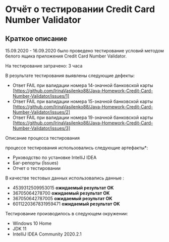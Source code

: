# Отчёт о тестировании Credit Card Number Validator
## Краткое описание
15.09.2020 - 16.09.2020 было проведено тестирование условий методом белого ящика приложения Credit Card Number Validator.

На тестирование затрачено: 3 часа

В результате тестирования выявлены следующие дефекты:
* Ответ FAIL при валидации номера 14-значной банковской карты
[https://github.com/IrinaVasilenko88/Java-Homework-Credit-Card-Number-Validator/issues/1]
* Ответ FAIL при валидации номера 15-значной банковской карты
[https://github.com/IrinaVasilenko88/Java-Homework-Credit-Card-Number-Validator/issues/2]
* Ответ FAIL при валидации номера 19-значной банковской карты
 [https://github.com/IrinaVasilenko88/Java-Homework-Credit-Card-Number-Validator/issues/3]

Описание процесса тестирования

 процессе тестирования использовались следующие артефакты*:

* Руководство по установке IntelliJ IDEA 
* Баг-репорты (İssues)
* Отчет о тестировании

В качестве тестовых данных использовались данные :

* 4539312509953015 **ожидаемый результат OK**
* 36705064278700 **ожидаемый результат OK**
* 367050642787005 **ожидаемый результат OK**
* 6011220367831959471 **ожидаемый результат OK**

Тестирование производилось в следующем окружении:

* Windows 10 Home
* JDK 11
* IntelliJ IDEA Community 2020.2.1